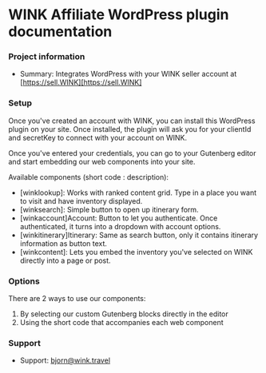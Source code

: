 # WINK Affiliate WordPress plugin documentation #

### Project information ###

* Summary: Integrates WordPress with your WINK seller account at [https://sell.WINK][https://sell.WINK]

### Setup ###
Once you've created an account with WINK, you can install this WordPress plugin on your site. Once installed, the plugin will ask you for your clientId and secretKey to connect with your account on WINK. 

Once you've entered your credentials, you can go to your Gutenberg editor and start embedding our web components into your site.

Available components (short code : description):

* [winklookup]: Works with ranked content grid. Type in a place you want to visit and have inventory displayed.
* [winksearch]: Simple button to open up itinerary form.
* [winkaccount]Account: Button to let you authenticate. Once authenticated, it turns into a dropdown with account options.
* [winkitinerary]Itinerary: Same as search button, only it contains itinerary information as button text.
* [winkcontent]: Lets you embed the inventory you've selected on WINK directly into a page or post.

### Options ###
There are 2 ways to use our components:

1. By selecting our custom Gutenberg blocks directly in the editor
2. Using the short code that accompanies each web component

### Support ###

* Support: bjorn@wink.travel

[https://sell.wink.travel]: https://sell.wink.travel